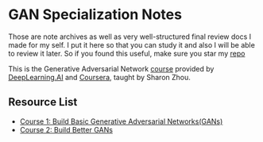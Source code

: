 # GAN Specialization Notes

Those are note archives as well as very well-structured final review docs I made for my self. I put it here so that you can study it and also I will be able to review it later. So if you found this useful, make sure you star my [repo](https://github.com/ToiletCommander/Opensourced-Study-Notes-Berkeley)   

This is the Generative Adversarial Network [course](https://www.deeplearning.ai/program/generative-adversarial-networks-gans-specialization/) provided by [DeepLearning.AI](https://www.deeplearning.ai/) and [Coursera](https://www.coursera.org/), taught by Sharon Zhou.

## Resource List

- [Course 1: Build Basic Generative Adversarial Networks(GANs)](Notes/1-BasicGAN/)
- [Course 2: Build Better GANs](Notes/2-BetterGAN/)